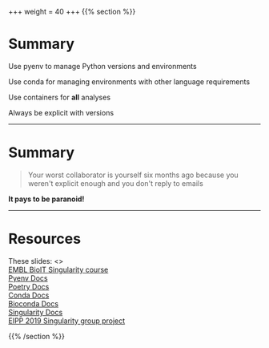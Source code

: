 +++
weight = 40
+++
{{% section %}}

# Summary

<p class="fragment">Use pyenv to manage Python versions and environments</p>
<p class="fragment">Use conda for managing environments with other language requirements</p>
<p class="fragment">Use containers for <b>all</b> analyses</p>
<p class="fragment">Always be explicit with versions</p>

---

# Summary

<blockquote>Your worst collaborator is yourself six months ago because you weren't explicit enough and you don't reply to emails</blockquote>

<p class="fragment"><b>It pays to be paranoid!</b></p>

---

# Resources

These slides: <>  
[EMBL BioIT Singularity course](https://git.embl.de/grp-bio-it/singularity-training-2019)  
[Pyenv Docs](https://github.com/pyenv/pyenv)  
[Poetry Docs](https://python-poetry.org/)  
[Conda Docs](https://docs.conda.io)  
[Bioconda Docs](https://bioconda.github.io/)    
[Singularity Docs](https://sylabs.io/guides/3.5/user-guide/)  
[EIPP 2019 Singularity group project](https://github.com/mbhall88/eipp-2019-singularity)

{{% /section %}}

